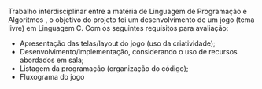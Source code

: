   Trabalho interdisciplinar entre a matéria de Linguagem de Programação  e Algoritmos , o objetivo do projeto foi um desenvolvimento de um jogo (tema livre) em Linguagem C. Com os seguintes requisitos para avaliação:
  
- Apresentação das telas/layout do jogo (uso da criatividade);
- Desenvolvimento/implementação, considerando o uso de recursos abordados em sala;
- Listagem da programação (organização do código);
- Fluxograma do jogo
